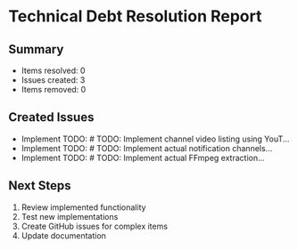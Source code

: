 # Technical Debt Resolution Report

## Summary
- Items resolved: 0
- Issues created: 3
- Items removed: 0

## Created Issues
- Implement TODO: # TODO: Implement channel video listing using YouT...
- Implement TODO: # TODO: Implement actual notification channels...
- Implement TODO: # TODO: Implement actual FFmpeg extraction...

## Next Steps
1. Review implemented functionality
2. Test new implementations
3. Create GitHub issues for complex items
4. Update documentation